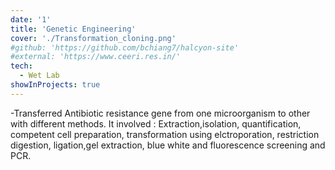 ```yaml
---
date: '1'
title: 'Genetic Engineering'
cover: './Transformation_cloning.png'
#github: 'https://github.com/bchiang7/halcyon-site'
#external: 'https://www.ceeri.res.in/'
tech:
  - Wet Lab
showInProjects: true
---
```


-Transferred Antibiotic resistance gene from one microorganism to other with different methods. It involved : Extraction,isolation, quantification, competent cell preparation, transformation using elctroporation, restriction digestion, ligation,gel extraction, blue white and fluorescence screening and PCR.